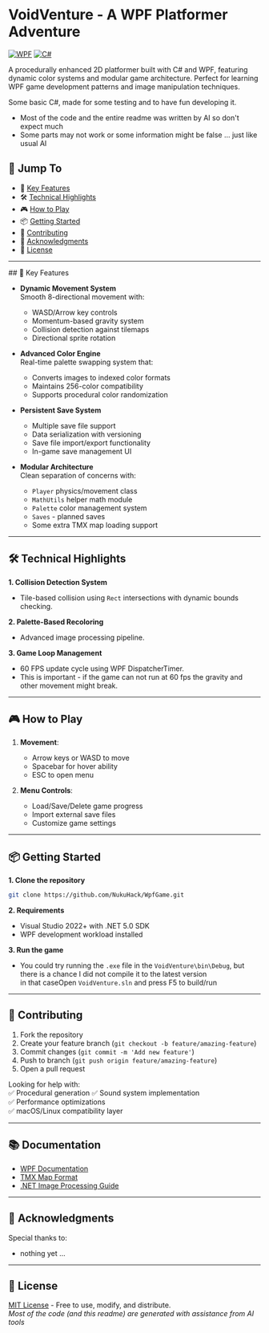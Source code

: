 # VoidVenture - A WPF Platformer Adventure

[![WPF](https://img.shields.io/badge/Powered%20by-WPF-blue)](https://learn.microsoft.com/en-us/dotnet/desktop/wpf/)
[![C#](https://img.shields.io/badge/C%23-5.0+-brightgreen)](https://docs.microsoft.com/en-us/dotnet/csharp/)

A procedurally enhanced 2D platformer built with C# and WPF, featuring dynamic color systems and modular game architecture. Perfect for learning WPF game development patterns and image manipulation techniques.

Some basic C#, made for some testing and to have fun developing it.
- Most of the code and the entire readme was written by AI so don't expect much
- Some parts may not work or some information might be false ... just like usual AI

## 🚀 Jump To 
- 🤖 [Key Features](#key-features)
- 🛠️ [Technical Highlights](#technical-highlights)
- 🎮 [How to Play](#how-to-play)
- 📦 [Getting Started](#getting-started)
- 🤝 [Contributing](#contributing)
- 🎨 [Acknowledgments](#acknowledgments)
- 📜 [License](#license)

---

<a id="key-features"></a>## 🤖 Key Features 

- **Dynamic Movement System**  
  Smooth 8-directional movement with:
  - WASD/Arrow key controls
  - Momentum-based gravity system
  - Collision detection against tilemaps
  - Directional sprite rotation

- **Advanced Color Engine**  
  Real-time palette swapping system that:
  - Converts images to indexed color formats
  - Maintains 256-color compatibility
  - Supports procedural color randomization

- **Persistent Save System**  
  - Multiple save file support
  - Data serialization with versioning
  - Save file import/export functionality
  - In-game save management UI

- **Modular Architecture**  
  Clean separation of concerns with:
  - `Player` physics/movement class
  - `MathUtils` helper math module
  - `Palette` color management system
  - `Saves` - planned saves
  - Some extra TMX map loading support

---

<a id="technical-highlights"></a>
## 🛠️ Technical Highlights 

**1. Collision Detection System**  
- Tile-based collision using `Rect` intersections with dynamic bounds checking.

**2. Palette-Based Recoloring**  
- Advanced image processing pipeline.

**3. Game Loop Management**  
- 60 FPS update cycle using WPF DispatcherTimer.  
- This is important - if the game can not run at 60 fps the gravity and other movement might break.

---

<a id="how-to-play"></a>
## 🎮 How to Play 

1. **Movement**:  
   - Arrow keys or WASD to move  
   - Spacebar for hover ability  
   - ESC to open menu

2. **Menu Controls**:  
   - Load/Save/Delete game progress  
   - Import external save files  
   - Customize game settings

---

<a id="getting-started"></a>
## 📦 Getting Started 

**1. Clone the repository**  
```bash
git clone https://github.com/NukuHack/WpfGame.git
```

**2. Requirements**  
- Visual Studio 2022+ with .NET 5.0 SDK
- WPF development workload installed

**3. Run the game**  
- You could try running the `.exe` file in the `VoidVenture\bin\Debug`, but there is a chance I did not compile it to the latest version  
  in that caseOpen `VoidVenture.sln` and press F5 to build/run

---

<a id="contributing"></a>
## 🤝 Contributing 

1. Fork the repository
2. Create your feature branch (`git checkout -b feature/amazing-feature`)
3. Commit changes (`git commit -m 'Add new feature'`)
4. Push to branch (`git push origin feature/amazing-feature`)
5. Open a pull request

Looking for help with:  
✅ Procedural generation
✅ Sound system implementation  
✅ Performance optimizations  
✅ macOS/Linux compatibility layer

---

## 📚 Documentation 

- [WPF Documentation](https://learn.microsoft.com/en-us/dotnet/desktop/wpf/)
- [TMX Map Format](https://doc.mapeditor.org/en/stable/reference/tmx-map-format/)
- [.NET Image Processing Guide](https://docs.microsoft.com/en-us/dotnet/desktop/winforms/advanced/image-processing)

---

<a id="acknowledgments"></a>
## 🎨 Acknowledgments 

Special thanks to:  
- nothing yet ...


---

<a id="license"></a>
## 📜 License 

[MIT License](LICENSE) - Free to use, modify, and distribute.  
*Most of the code (and this readme) are generated with assistance from AI tools*
